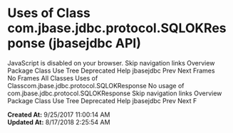 # Uses of Class com.jbase.jdbc.protocol.SQLOKResponse (jbasejdbc   API)

JavaScript is disabled on your browser. Skip navigation links Overview Package Class Use Tree Deprecated Help jbasejdbc Prev Next Frames No Frames All Classes Uses of Classcom.jbase.jdbc.protocol.SQLOKResponse No usage of com.jbase.jdbc.protocol.SQLOKResponse Skip navigation links Overview Package Class Use Tree Deprecated Help jbasejdbc Prev Next F  

**Created At:** 9/25/2017 11:00:14 AM  
**Updated At:** 8/17/2018 2:25:54 AM  

